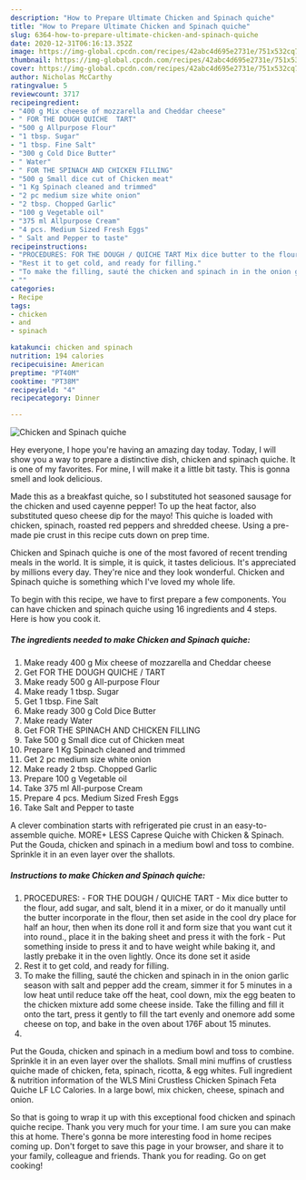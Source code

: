 ```yaml
---
description: "How to Prepare Ultimate Chicken and Spinach quiche"
title: "How to Prepare Ultimate Chicken and Spinach quiche"
slug: 6364-how-to-prepare-ultimate-chicken-and-spinach-quiche
date: 2020-12-31T06:16:13.352Z
image: https://img-global.cpcdn.com/recipes/42abc4d695e2731e/751x532cq70/chicken-and-spinach-quiche-recipe-main-photo.jpg
thumbnail: https://img-global.cpcdn.com/recipes/42abc4d695e2731e/751x532cq70/chicken-and-spinach-quiche-recipe-main-photo.jpg
cover: https://img-global.cpcdn.com/recipes/42abc4d695e2731e/751x532cq70/chicken-and-spinach-quiche-recipe-main-photo.jpg
author: Nicholas McCarthy
ratingvalue: 5
reviewcount: 3717
recipeingredient:
- "400 g Mix cheese of mozzarella and Cheddar cheese"
- " FOR THE DOUGH QUICHE  TART"
- "500 g Allpurpose Flour"
- "1 tbsp. Sugar"
- "1 tbsp. Fine Salt"
- "300 g Cold Dice Butter"
- " Water"
- " FOR THE SPINACH AND CHICKEN FILLING"
- "500 g Small dice cut of Chicken meat"
- "1 Kg Spinach cleaned and trimmed"
- "2 pc medium size white onion"
- "2 tbsp. Chopped Garlic"
- "100 g Vegetable oil"
- "375 ml Allpurpose Cream"
- "4 pcs. Medium Sized Fresh Eggs"
- " Salt and Pepper to taste"
recipeinstructions:
- "PROCEDURES: FOR THE DOUGH / QUICHE TART Mix dice butter to the flour, add sugar, and salt, blend it in a mixer, or do it manually until the butter incorporate in the flour, then set aside in the cool dry place for half an hour, then when its done roll it and form size that you want cut it into round., place it in the baking sheet and press it with the fork Put something inside to press it and to have weight while baking it, and lastly prebake it in the oven lightly. Once its done set it aside"
- "Rest it to get cold, and ready for filling."
- "To make the filling, sauté the chicken and spinach in in the onion garlic season with salt and pepper add the cream, simmer it for 5 minutes in a low heat until reduce take off the heat, cool down, mix the egg beaten to the chicken mixture add some cheese inside. Take the filling and fill it onto the tart, press it gently to fill the tart evenly and onemore add some cheese on top, and bake in the oven about 176F about 15 minutes."
- ""
categories:
- Recipe
tags:
- chicken
- and
- spinach

katakunci: chicken and spinach 
nutrition: 194 calories
recipecuisine: American
preptime: "PT40M"
cooktime: "PT38M"
recipeyield: "4"
recipecategory: Dinner

---
```



![Chicken and Spinach quiche](https://img-global.cpcdn.com/recipes/42abc4d695e2731e/751x532cq70/chicken-and-spinach-quiche-recipe-main-photo.jpg)

Hey everyone, I hope you're having an amazing day today. Today, I will show you a way to prepare a distinctive dish, chicken and spinach quiche. It is one of my favorites. For mine, I will make it a little bit tasty. This is gonna smell and look delicious.

Made this as a breakfast quiche, so I substituted hot seasoned sausage for the chicken and used cayenne pepper! To up the heat factor, also substituted queso cheese dip for the mayo! This quiche is loaded with chicken, spinach, roasted red peppers and shredded cheese. Using a pre-made pie crust in this recipe cuts down on prep time.

Chicken and Spinach quiche is one of the most favored of recent trending meals in the world. It is simple, it is quick, it tastes delicious. It's appreciated by millions every day. They're nice and they look wonderful. Chicken and Spinach quiche is something which I've loved my whole life.


To begin with this recipe, we have to first prepare a few components. You can have chicken and spinach quiche using 16 ingredients and 4 steps. Here is how you cook it.

<!--inarticleads1-->

##### The ingredients needed to make Chicken and Spinach quiche:

1. Make ready 400 g Mix cheese of mozzarella and Cheddar cheese
1. Get  FOR THE DOUGH QUICHE / TART
1. Make ready 500 g All-purpose Flour
1. Make ready 1 tbsp. Sugar
1. Get 1 tbsp. Fine Salt
1. Make ready 300 g Cold Dice Butter
1. Make ready  Water
1. Get  FOR THE SPINACH AND CHICKEN FILLING
1. Take 500 g Small dice cut of Chicken meat
1. Prepare 1 Kg Spinach cleaned and trimmed
1. Get 2 pc medium size white onion
1. Make ready 2 tbsp. Chopped Garlic
1. Prepare 100 g Vegetable oil
1. Take 375 ml All-purpose Cream
1. Prepare 4 pcs. Medium Sized Fresh Eggs
1. Take  Salt and Pepper to taste


A clever combination starts with refrigerated pie crust in an easy-to-assemble quiche. MORE+ LESS Caprese Quiche with Chicken &amp; Spinach. Put the Gouda, chicken and spinach in a medium bowl and toss to combine. Sprinkle it in an even layer over the shallots. 

<!--inarticleads2-->

##### Instructions to make Chicken and Spinach quiche:

1. PROCEDURES: - FOR THE DOUGH / QUICHE TART - Mix dice butter to the flour, add sugar, and salt, blend it in a mixer, or do it manually until the butter incorporate in the flour, then set aside in the cool dry place for half an hour, then when its done roll it and form size that you want cut it into round., place it in the baking sheet and press it with the fork - Put something inside to press it and to have weight while baking it, and lastly prebake it in the oven lightly. Once its done set it aside
1. Rest it to get cold, and ready for filling.
1. To make the filling, sauté the chicken and spinach in in the onion garlic season with salt and pepper add the cream, simmer it for 5 minutes in a low heat until reduce take off the heat, cool down, mix the egg beaten to the chicken mixture add some cheese inside. Take the filling and fill it onto the tart, press it gently to fill the tart evenly and onemore add some cheese on top, and bake in the oven about 176F about 15 minutes.
1. 


Put the Gouda, chicken and spinach in a medium bowl and toss to combine. Sprinkle it in an even layer over the shallots. Small mini muffins of crustless quiche made of chicken, feta, spinach, ricotta, &amp; egg whites. Full ingredient &amp; nutrition information of the WLS Mini Crustless Chicken Spinach Feta Quiche LF LC Calories. In a large bowl, mix chicken, cheese, spinach and onion. 

So that is going to wrap it up with this exceptional food chicken and spinach quiche recipe. Thank you very much for your time. I am sure you can make this at home. There's gonna be more interesting food in home recipes coming up. Don't forget to save this page in your browser, and share it to your family, colleague and friends. Thank you for reading. Go on get cooking!
